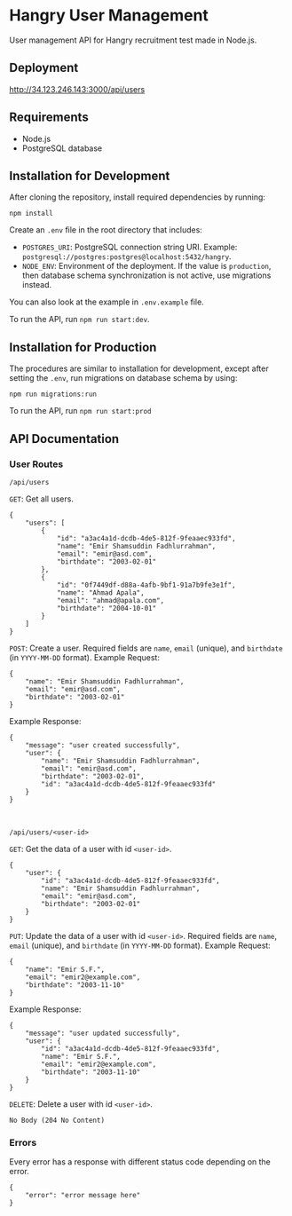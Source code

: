 # Hangry User Management
User management API for Hangry recruitment test made in Node.js.

## Deployment
http://34.123.246.143:3000/api/users

## Requirements
- Node.js
- PostgreSQL database

## Installation for Development
After cloning the repository, install required dependencies by running:
```
npm install
```

Create an `.env` file in the root directory that includes:
- `POSTGRES_URI`: PostgreSQL connection string URI. Example: `postgresql://postgres:postgres@localhost:5432/hangry`.
- `NODE_ENV`: Environment of the deployment. If the value is `production`, then database schema synchronization is not active, use migrations instead.

You can also look at the example in `.env.example` file.

To run the API, run `npm run start:dev`.

## Installation for Production
The procedures are similar to installation for development, except after setting the `.env`, run migrations on database schema by using:
```
npm run migrations:run
```

To run the API, run `npm run start:prod`

## API Documentation
### User Routes
`/api/users`

`GET`: Get all users.
```
{
    "users": [
        {
            "id": "a3ac4a1d-dcdb-4de5-812f-9feaaec933fd",
            "name": "Emir Shamsuddin Fadhlurrahman",
            "email": "emir@asd.com",
            "birthdate": "2003-02-01"
        },
        {
            "id": "0f7449df-d88a-4afb-9bf1-91a7b9fe3e1f",
            "name": "Ahmad Apala",
            "email": "ahmad@apala.com",
            "birthdate": "2004-10-01"
        }
    ]
}
```

`POST`: Create a user. Required fields are `name`, `email` (unique), and `birthdate` (in `YYYY-MM-DD` format).
Example Request:
```
{
    "name": "Emir Shamsuddin Fadhlurrahman",
    "email": "emir@asd.com",
    "birthdate": "2003-02-01"
}
```
Example Response:
```
{
    "message": "user created successfully",
    "user": {
        "name": "Emir Shamsuddin Fadhlurrahman",
        "email": "emir@asd.com",
        "birthdate": "2003-02-01",
        "id": "a3ac4a1d-dcdb-4de5-812f-9feaaec933fd"
    }
}
```

<br/>

`/api/users/<user-id>`

`GET`: Get the data of a user with id `<user-id>`.
```
{
    "user": {
        "id": "a3ac4a1d-dcdb-4de5-812f-9feaaec933fd",
        "name": "Emir Shamsuddin Fadhlurrahman",
        "email": "emir@asd.com",
        "birthdate": "2003-02-01"
    }
}
```

`PUT`: Update the data of a user with id `<user-id>`. Required fields are `name`, `email` (unique), and `birthdate` (in `YYYY-MM-DD` format).
Example Request:
```
{
    "name": "Emir S.F.",
    "email": "emir2@example.com",
    "birthdate": "2003-11-10"
}
```
Example Response:
```
{
    "message": "user updated successfully",
    "user": {
        "id": "a3ac4a1d-dcdb-4de5-812f-9feaaec933fd",
        "name": "Emir S.F.",
        "email": "emir2@example.com",
        "birthdate": "2003-11-10"
    }
}
```

`DELETE`: Delete a user with id `<user-id>`.
```
No Body (204 No Content)
```

### Errors
Every error has a response with different status code depending on the error.
```
{
    "error": "error message here"
}
```
